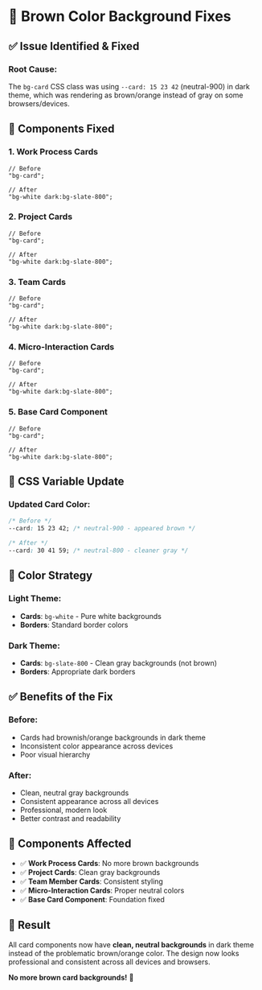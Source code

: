 # 🎨 Brown Color Background Fixes

## ✅ Issue Identified & Fixed

### **Root Cause**:

The `bg-card` CSS class was using `--card: 15 23 42` (neutral-900) in dark theme, which was rendering as brown/orange instead of gray on some browsers/devices.

## 🔧 **Components Fixed**

### 1. **Work Process Cards**

```tsx
// Before
"bg-card";

// After
"bg-white dark:bg-slate-800";
```

### 2. **Project Cards**

```tsx
// Before
"bg-card";

// After
"bg-white dark:bg-slate-800";
```

### 3. **Team Cards**

```tsx
// Before
"bg-card";

// After
"bg-white dark:bg-slate-800";
```

### 4. **Micro-Interaction Cards**

```tsx
// Before
"bg-card";

// After
"bg-white dark:bg-slate-800";
```

### 5. **Base Card Component**

```tsx
// Before
"bg-card";

// After
"bg-white dark:bg-slate-800";
```

## 🎯 **CSS Variable Update**

### **Updated Card Color**:

```css
/* Before */
--card: 15 23 42; /* neutral-900 - appeared brown */

/* After */
--card: 30 41 59; /* neutral-800 - cleaner gray */
```

## 🌈 **Color Strategy**

### **Light Theme**:

- **Cards**: `bg-white` - Pure white backgrounds
- **Borders**: Standard border colors

### **Dark Theme**:

- **Cards**: `bg-slate-800` - Clean gray backgrounds (not brown)
- **Borders**: Appropriate dark borders

## ✅ **Benefits of the Fix**

### **Before**:

- Cards had brownish/orange backgrounds in dark theme
- Inconsistent color appearance across devices
- Poor visual hierarchy

### **After**:

- Clean, neutral gray backgrounds
- Consistent appearance across all devices
- Professional, modern look
- Better contrast and readability

## 🎯 **Components Affected**

- ✅ **Work Process Cards**: No more brown backgrounds
- ✅ **Project Cards**: Clean gray backgrounds
- ✅ **Team Member Cards**: Consistent styling
- ✅ **Micro-Interaction Cards**: Proper neutral colors
- ✅ **Base Card Component**: Foundation fixed

## 🚀 **Result**

All card components now have **clean, neutral backgrounds** in dark theme instead of the problematic brown/orange color. The design now looks professional and consistent across all devices and browsers.

**No more brown card backgrounds!** 🎉
